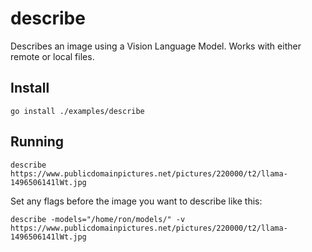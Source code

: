 # describe

Describes an image using a Vision Language Model. Works with either remote or local files.

## Install

```
go install ./examples/describe
```

## Running

```shell
describe https://www.publicdomainpictures.net/pictures/220000/t2/llama-1496506141lWt.jpg
```

Set any flags before the image you want to describe like this:

```shell
describe -models="/home/ron/models/" -v https://www.publicdomainpictures.net/pictures/220000/t2/llama-1496506141lWt.jpg
```

